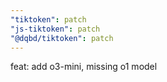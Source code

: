 ```yaml
---
"tiktoken": patch
"js-tiktoken": patch
"@dqbd/tiktoken": patch
---
```


feat: add o3-mini, missing o1 model
